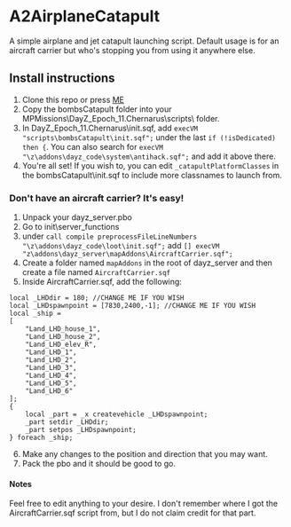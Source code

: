 # A2AirplaneCatapult
A simple airplane and jet catapult launching script. Default usage is for an aircraft carrier but who's stopping you from using it anywhere else.

## Install instructions
1. Clone this repo or press [ME](https://github.com/ZzBombardierzZ/A2AirplaneCatapult/archive/refs/heads/main.zip)
2. Copy the bombsCatapult folder into your MPMissions\DayZ_Epoch_11.Chernarus\scripts\ folder.
3. In DayZ_Epoch_11.Chernarus\init.sqf, add `execVM "scripts\bombsCatapult\init.sqf";` under the last `if (!isDedicated) then {`. You can also search for `execVM "\z\addons\dayz_code\system\antihack.sqf";` and add it above there.
4. You're all set! If you wish to, you can edit `_catapultPlatformClasses` in the bombsCatapult\init.sqf to include more classnames to launch from.

### Don't have an aircraft carrier? It's easy!
1. Unpack your dayz_server.pbo
2. Go to init\server_functions
3. under `call compile preprocessFileLineNumbers "\z\addons\dayz_code\loot\init.sqf";` add `[] execVM "z\addons\dayz_server\mapAddons\AircraftCarrier.sqf";`
4. Create a folder named `mapAddons` in the root of dayz_server and then create a file named `AircraftCarrier.sqf`
5. Inside AircraftCarrier.sqf, add the following:
```
local _LHDdir = 180; //CHANGE ME IF YOU WISH
local _LHDspawnpoint = [7830,2400,-1]; //CHANGE ME IF YOU WISH
local _ship = 
[
	"Land_LHD_house_1",
	"Land_LHD_house_2",
	"Land_LHD_elev_R",
	"Land_LHD_1",
	"Land_LHD_2",
	"Land_LHD_3",
	"Land_LHD_4",
	"Land_LHD_5",
	"Land_LHD_6"
];
{
	local _part = _x createvehicle _LHDspawnpoint;
	_part setdir _LHDdir;
	_part setpos _LHDspawnpoint;
} foreach _ship;
```
6. Make any changes to the position and direction that you may want.
7. Pack the pbo and it should be good to go.

#### Notes
Feel free to edit anything to your desire. I don't remember where I got the AircraftCarrier.sqf script from, but I do not claim credit for that part.